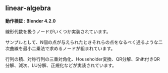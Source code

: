 ## linear-algebra
**動作検証 : Blender 4.2.0**

線形代数を扱うノードがいくつか実装されています。

サンプルとして、N個の点が与えられたときそれらの点をなるべく通るような二次曲線を最小二乗法で求めるノードが組まれています。

行列の積、対称行列の三重対角化、Householder変換、QR分解、Shift付きQR分解、減次、LU分解、正規化などが実装されています。